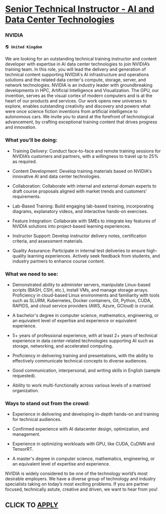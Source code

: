 # [Senior Technical Instructor - AI and Data Center Technologies](https://www.remotewlb.com/apply/senior-technical-instructor-ai-and-data-center-technologies)  
### NVIDIA  
#### `🌎 United Kingdom`  

We are looking for an outstanding technical training instructor and content developer with expertise in AI data center technologies to join NVIDIA’s training team. In this role, you will lead the delivery and generation of technical content supporting NVIDIA's AI infrastructure and operations solutions and the related data center's compute, storage, server, and network technologies. NVIDIA is an industry leader with groundbreaking developments in HPC, Artificial Intelligence and Visualization. The GPU, our invention, serves as the visual cortex of modern computers and is at the heart of our products and services. Our work opens new universes to explore, enables outstanding creativity and discovery and powers what were once science fiction inventions from artificial intelligence to autonomous cars. We invite you to stand at the forefront of technological advancement, by crafting exceptional training content that drives progress and innovation.

### What you’ll be doing:

  * Training Delivery: Conduct face-to-face and remote training sessions for NVIDIA’s customers and partners, with a willingness to travel up to 25% as required.

  * Content Development: Develop training materials based on NVIDIA's innovative AI and data center technologies.

  * Collaboration: Collaborate with internal and external domain experts to draft course proposals aligned with market trends and customers' requirements.

  * Lab-Based Training: Build engaging lab-based training, incorporating diagrams, explanatory videos, and interactive hands-on exercises.

  * Feature Integration: Collaborate with SMEs to integrate key features of NVIDIA solutions into project-based learning experiences.

  * Instructor Support: Develop instructor delivery notes, certification criteria, and assessment materials.

  * Quality Assurance: Participate in internal test deliveries to ensure high-quality learning experiences. Actively seek feedback from students, and industry partners to enhance course content.

### What we need to see:

  * Demonstrated ability to administer servers, manipulate Linux-based scripts (BASH, CSH, etc.), install VMs, and manage storage arrays.  
Proficiency in cloud-based Linux environments and familiarity with tools such as SLURM, Kubernetes, Docker containers, Git, Python, CUDA, RAPIDS, and cloud service providers (AWS, Azure, GCloud) is crucial.

  * A bachelor's degree in computer science, mathematics, engineering, or an equivalent level of expertise and experience or equivalent experience.

  * 5+ years of professional experience, with at least 2+ years of technical experience in data center-related technologies supporting AI such as storage, networking, and accelerated computing.

  * Proficiency in delivering training and presentations, with the ability to effectively communicate technical concepts to diverse audiences.

  * Good communication, interpersonal, and writing skills in English (sample requested).

  * Ability to work multi-functionally across various levels of a matrixed organization.

### Ways to stand out from the crowd:

  * Experience in delivering and developing in-depth hands-on and training for technical audiences.

  * Confirmed experience with AI datacenter design, optimization, and management.

  * Experience in optimizing workloads with GPU, like CUDA, CuDNN and TensorRT.

  * A master's degree in computer science, mathematics, engineering, or an equivalent level of expertise and experience.

NVIDIA is widely considered to be one of the technology world’s most desirable employers. We have a diverse group of technology and industry specialists taking on today’s most exciting problems. If you are partner focused, technically astute, creative and driven, we want to hear from you!

  
## CLICK TO [APPLY](https://www.remotewlb.com/apply/senior-technical-instructor-ai-and-data-center-technologies)

